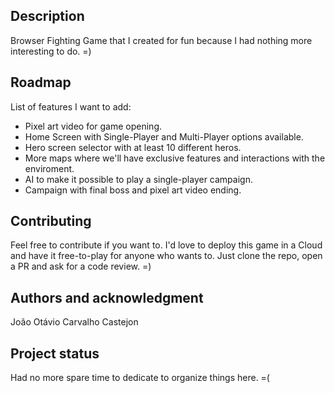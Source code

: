## Description
Browser Fighting Game that I created for fun because I had nothing more interesting to do. =)

## Roadmap
List of features I want to add:
- Pixel art video for game opening.
- Home Screen with Single-Player and Multi-Player options available. 
- Hero screen selector with at least 10 different heros.
- More maps where we'll have exclusive features and interactions with the enviroment.
- AI to make it possible to play a single-player campaign.
- Campaign with final boss and pixel art video ending.

## Contributing
Feel free to contribute if you want to. I'd love to deploy this game in a Cloud and have it free-to-play for anyone who wants to.
Just clone the repo, open a PR and ask for a code review. =)

## Authors and acknowledgment
João Otávio Carvalho Castejon

## Project status
Had no more spare time to dedicate to organize things here. =(
